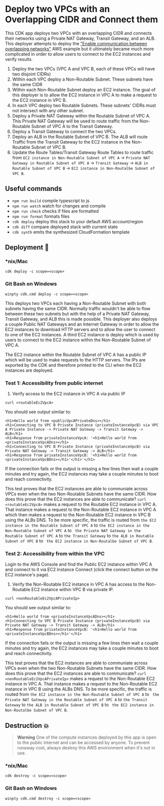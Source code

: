# Deploy two VPCs with an Overlapping CIDR and Connect them

This CDK app deploys two VPCs with an overlapping CIDR and connects their networks using a Private NAT Gateway, Transit Gateway, and an ALB. This deployer attempts to deploy the ["Enable communication between overlapping networks"](https://docs.aws.amazon.com/vpc/latest/userguide/nat-gateway-scenarios.html#private-nat-overlapping-networks) AWS example but it ultimately became much more complicated in order to allow users to connect to the EC2 instances and verify results.

1. Deploy the two VPCs (VPC A and VPC B, each of these VPCs will have two disjoint CIDRs)
2. Within each VPC deploy a Non-Routable Subnet. These subnets have the same CIDR
3. Within each Non-Routable Subnet deploy an EC2 instance. The goal of this deployer is to allow the EC2 instance in VPC A to make a request to the EC2 instance in VPC B.
4. In each VPC deploy two Routable Subnets. These subnets' CIDRs must not intersect with any other subnet.
5. Deploy a Private NAT Gateway within the Routable Subnet of VPC A. This Private NAT Gateway will be used to route traffic from the Non-Routable Subnet of VPC A to the Transit Gateway.
6. Deploy a Transit Gateway to connect the two VPCs.
7. Deploy an ALB in the Routable Subnet of VPC B. The ALB will route Traffic from the Transit Gateway to the EC2 instance in the Non-Routable Subnet of VPC B.
8. Update the Route Tables/Transit Gateway Route Tables to route traffic from `EC2 instance in Non-Routable Subnet of VPC A` -> `Private NAT Gateway in Routable Subnet of VPC A` -> `Transit Gateway` -> `ALB in Routable Subnet of VPC B` -> `EC2 instance in Non-Routalbe Subnet of VPC B`.

## Useful commands

- `npm run build` compile typescript to js
- `npm run watch` watch for changes and compile
- `npm run check` checks if files are formatted
- `npm run format` formats files
- `cdk deploy` deploy this stack to your default AWS account/region
- `cdk diff` compare deployed stack with current state
- `cdk synth` emits the synthesized CloudFormation template

## Deployment :rocket:

### \*nix/Mac

`cdk deploy -c scope=<scope>`

### Git Bash on Windows

`winpty cdk.cmd deploy -c scope=<scope>`

This deploys two VPCs each having a Non-Routable Subnet with both subnets having the same CIDR. Normally traffic wouldn't be able to flow between these two subnets but with the help of a Private NAT Gateway, Transit Gateway, and ALB this is made possible. This deployer also deploys a couple Public NAT Gateways and an Internet Gateway in order to allow the EC2 instances to download HTTP servers and to allow the user to connect to one of the EC2 instances. A third EC2 instance is deploy which is used by users to connect to the EC2 instance within the Non-Routable Subnet of VPC A.

The EC2 instance within the Routable Subnet of VPC A has a public IP which will be used to make requests to the HTTP servers. The IPs are exported by the CDK and therefore printed to the CLI when the EC2 instances are deployed.

### Test 1: Accessibility from public internet

1. Verify access to the EC2 instance in VPC A via public IP

`curl <routableEc2VpcA>`

You should see output similar to:

```
<h1>Hello world from <publicVpcAPrivateDns></h1>
<h1>Connecting to VPC B Private Instance (privateInstanceVpcB) via VPC A Private Instance -> Private NAT Gateway -> Transit Gateway -> ALB</h1>
<h1>Response from privateInstanceVpcA: '<h1>Hello world from <privateInstanceVpcADns></h1>
<h1>Connecting to VPC B Private Instance (privateInstanceVpcB) via Private NAT Gateway -> Transit Gateway -> ALB</h1>
<h1>Response from privateInstanceVpcB: '<h1>Hello world from <privateInstanceVpcBDns></h1>'</h1>'</h1>
```

If the connection fails or the output is missing a few lines then wait a couple minutes and try again, the EC2 instances may take a couple minutes to boot and reach connectivity.

This test proves that the EC2 instances are able to communiate across VPCs even when the two Non-Routable Subnets have the same CIDR. How does this prove that the EC2 instances are able to communicate? `curl <routableEc2VpcA>` makes a request to the Routable EC2 instance in VPC A. That instance makes a request to the Non-Routable EC2 instance in VPC A which then makes a request to the Non-Routable EC2 instance in VPC B using the ALBs DNS. To be more specific, the traffic is routed from `the EC2 instance in the Routable Subnet of VPC A` to `the EC2 instance in the Non-Routable Subnet of VPC A` to ` the Private NAT Gateway in the Routable Subnet of VPC A` to `the Transit Gateway` to `the ALB in Routable Subnet of VPC B` to ` the EC2 instance in Non-Routalbe Subnet of VPC B`.

### Test 2: Accessibility from within the VPC

Login to the AWS Console and find the Public EC2 instance within VPC A and connect to it via EC2 Instance Connect (click the connect button on the EC2 instance's page).

1. Verify the Non-Routable EC2 instance in VPC A has access to the Non-Routable EC2 instance within VPC B via private IP.

`curl <nonRoutableEc2VpcAPrivateIp>`

You should see output similar to:

```
<h1>Hello world from <privateInstanceVpcADns></h1>
<h1>Connecting to VPC B Private Instance (privateInstanceVpcB) via Private NAT Gateway -> Transit Gateway -> ALB</h1>
<h1>Response from privateInstanceVpcB: '<h1>Hello world from <privateInstanceVpcBDns></h1>'</h1>
```

If the connection fails or the output is missing a few lines then wait a couple minutes and try again, the EC2 instances may take a couple minutes to boot and reach connectivity.

This test proves that the EC2 instances are able to communiate across VPCs even when the two Non-Routable Subnets have the same CIDR. How does this prove that the EC2 instances are able to communicate? `curl <nonRoutableEc2VpcAPrivateIp>` makes a request to the Non-Routable EC2 instance in VPC A. That instance makes a request to the Non-Routable EC2 instance in VPC B using the ALBs DNS. To be more specific, the traffic is routed from `the EC2 instance in the Non-Routable Subnet of VPC A` to ` the Private NAT Gateway in the Routable Subnet of VPC A` to `the Transit Gateway` to `the ALB in Routable Subnet of VPC B` to ` the EC2 instance in Non-Routalbe Subnet of VPC B`.

## Destruction :boom:

> **Warning** One of the compute instances deployed by this app is open to the public internet and can be accessed by anyone. To prevent runaway cost, always destroy this AWS environment when it's not in use.

### \*nix/Mac

`cdk destroy -c scope=<scope>`

### Git Bash on Windows

`winpty cdk.cmd destroy -c scope=<scope>`
